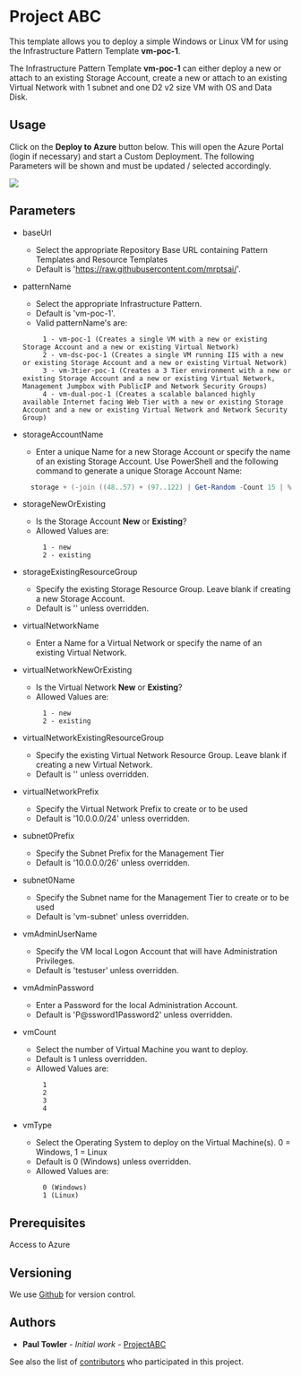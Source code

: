 # Project ABC

This template allows you to deploy a simple Windows or Linux VM for using the Infrastructure Pattern Template **vm-poc-1**. 

The Infrastructure Pattern Template **vm-poc-1** can either deploy a new or attach to an existing Storage Account, create a new or attach to an existing Virtual Network with 1 subnet and one D2 v2 size VM with OS and Data Disk.

## Usage

Click on the **Deploy to Azure** button below. This will open the Azure Portal (login if necessary) and start a Custom Deployment. The following Parameters will be shown and must be updated / selected accordingly. 

<a href="https://portal.azure.com/#create/Microsoft.Template/uri/https%3A%2F%2Fraw.githubusercontent.com%2Fmrptsai%2FProjectABC%2Fmaster%2Fazuredeploy.json" target="_blank">
    <img src="http://azuredeploy.net/deploybutton.png"/>
</a>

## Parameters

- baseUrl
  - Select the appropriate Repository Base URL containing Pattern Templates and Resource Templates
  - Default is 'https://raw.githubusercontent.com/mrptsai/'.

- patternName
  - Select the appropriate Infrastructure Pattern.
  - Default is 'vm-poc-1'.
  - Valid patternName's are:
  ```
       1 - vm-poc-1 (Creates a single VM with a new or existing Storage Account and a new or existing Virtual Network)
       2 - vm-dsc-poc-1 (Creates a single VM running IIS with a new or existing Storage Account and a new or existing Virtual Network)
       3 - vm-3tier-poc-1 (Creates a 3 Tier environment with a new or existing Storage Account and a new or existing Virtual Network, Management Jumpbox with PublicIP and Network Security Groups)
       4 - vm-dual-poc-1 (Creates a scalable balanced highly available Internet facing Web Tier with a new or existing Storage Account and a new or existing Virtual Network and Network Security Group)
  ```

- storageAccountName
  - Enter a unique Name for a new Storage Account or specify the name of an existing Storage Account. Use PowerShell and the following command to generate a unique Storage Account Name:
  ```PowerShell
  	storage + (-join ((48..57) + (97..122) | Get-Random -Count 15 | % {[char]$_}))
  ```
	
- storageNewOrExisting
  - Is the Storage Account **New** or **Existing**?
  - Allowed Values are:
  ```
       1 - new
       2 - existing
  ```
 
- storageExistingResourceGroup
  - Specify the existing Storage Resource Group. Leave blank if creating a new Storage Account.
  - Default is '' unless overridden.

- virtualNetworkName
  - Enter a Name for a Virtual Network or specify the name of an existing Virtual Network.

- virtualNetworkNewOrExisting
  - Is the Virtual Network **New** or **Existing**?
  - Allowed Values are:
  ```
       1 - new
       2 - existing
  ```
  
- virtualNetworkExistingResourceGroup
  - Specify the existing Virtual Network Resource Group. Leave blank if creating a new Virtual Network.
  - Default is '' unless overridden.
  
- virtualNetworkPrefix
  - Specify the Virtual Network Prefix to create or to be used
  - Default is '10.0.0.0/24' unless overridden.
  
- subnet0Prefix
  - Specify the Subnet Prefix for the Management Tier
  - Default is '10.0.0.0/26' unless overridden.

- subnet0Name
  - Specify the Subnet name for the Management Tier to create or to be used
  - Default is 'vm-subnet' unless overridden.
  
- vmAdminUserName
  - Specify the VM local Logon Account that will have Administration Privileges.
  - Default is 'testuser' unless overridden.
 
- vmAdminPassword
  - Enter a Password for the local Administration Account.
  - Default is 'P@ssword1Password2' unless overridden.

- vmCount
  - Select the number of Virtual Machine you want to deploy.
  - Default is 1 unless overridden.
  - Allowed Values are:
  ```
       1
       2
       3
       4
  ```
  
- vmType
  - Select the Operating System to deploy on the Virtual Machine(s). 0 = Windows, 1 = Linux
  - Default is 0 (Windows) unless overridden.
  - Allowed Values are:
  ```
       0 (Windows)
       1 (Linux)
  ```

## Prerequisites

Access to Azure

## Versioning

We use [Github](http://github.com/) for version control.

## Authors

* **Paul Towler** - *Initial work* - [ProjectABC](https://github.com/mrptsai/ProjectABC)

See also the list of [contributors](https://github.com/mrptsai/ProjectABC/graphs/contributors) who participated in this project.
